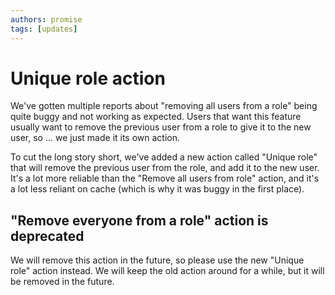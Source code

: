 ```yaml
---
authors: promise
tags: [updates]
---
```



# Unique role action

We've gotten multiple reports about "removing all users from a role" being quite buggy and not working as expected. Users that want this feature usually want to remove the previous user from a role to give it to the new user, so ... we just made it its own action.

To cut the long story short, we've added a new action called "Unique role" that will remove the previous user from the role, and add it to the new user. It's a lot more reliable than the "Remove all users from role" action, and it's a lot less reliant on cache (which is why it was buggy in the first place).


## "Remove everyone from a role" action is deprecated

We will remove this action in the future, so please use the new "Unique role" action instead. We will keep the old action around for a while, but it will be removed in the future.